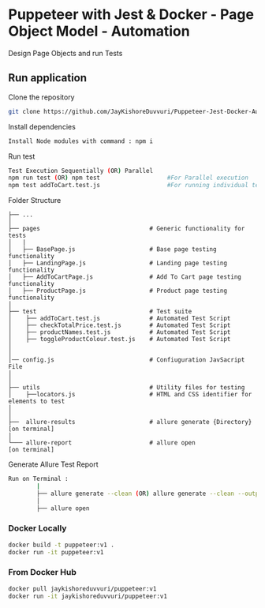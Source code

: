 # Puppeteer with Jest & Docker - Page Object Model - Automation

Design Page Objects and run Tests

## Run application
 
Clone the repository

```bash
git clone https://github.com/JayKishoreDuvvuri/Puppeteer-Jest-Docker-Automation-Framework
```

Install dependencies

```bash
Install Node modules with command : npm i
```

Run test

```bash
Test Execution Sequentially (OR) Parallel
npm run test (OR) npm test                   #For Parallel execution
npm test addToCart.test.js                   #For running individual test
```

Folder Structure

    ├── ...
    │
    ├── pages                               # Generic functionality for tests
    │   |
    │   ├── BasePage.js                     # Base page testing functionality
    │   ├── LandingPage.js                  # Landing page testing functionality
    │   ├── AddToCartPage.js                # Add To Cart page testing functionality
    │   ├── ProductPage.js                  # Product page testing functionality
    │
    ├── test                                # Test suite
    │    ├── addToCart.test.js              # Automated Test Script
    │    ├── checkTotalPrice.test.js        # Automated Test Script
    │    ├── productNames.test.js           # Automated Test Script
    │    ├── toggleProductColour.test.js    # Automated Test Script
    │
    │
    │── config.js                           # Confiuguration JavSacript File
    │
    │
    ├── utils                               # Utility files for testing
    │    ├──locators.js                     # HTML and CSS identifier for elements to test
    │
    │
    ├──  allure-results                     # allure generate {Directory} [on terminal]
    │
    └─── allure-report                      # allure open                 [on terminal]

Generate Allure Test Report

```bash
Run on Terminal :
        |
        ├── allure generate --clean (OR) allure generate --clean --output allure-report  
        │
        ├── allure open
```

### Docker Locally
```bash
docker build -t puppeteer:v1 .
docker run -it puppeteer:v1      
```

### From Docker Hub
```bash
docker pull jaykishoreduvvuri/puppeteer:v1   
docker run -it jaykishoreduvvuri/puppeteer:v1      
```
